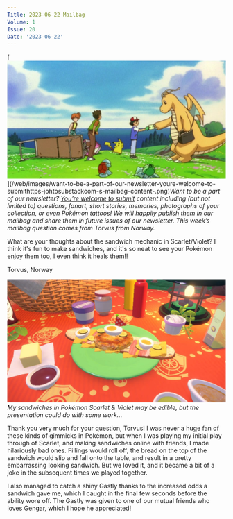 ```yaml
---
Title: 2023-06-22 Mailbag
Volume: 1
Issue: 20
Date: '2023-06-22'
---
```



[![Want to be a part of our newsletter? [You’re welcome to submit](https://johto.substack.com/s/mailbag) content including (but not limited to) questions, fanart, short stories, memories, photographs of your collection, or even Pokémon tattoos! We will happily publish them in our mailbag and share them in future issues of our newsletter. This week’s mailbag question comes from Torvus from Norway.](/web/images/want-to-be-a-part-of-our-newsletter-youre-welcome-to-submithttps-johtosubstackcom-s-mailbag-content-.png)](/web/images/want-to-be-a-part-of-our-newsletter-youre-welcome-to-submithttps-johtosubstackcom-s-mailbag-content-.png)*Want to be a part of our newsletter? [You’re welcome to submit](https://johto.substack.com/s/mailbag) content including (but not limited to) questions, fanart, short stories, memories, photographs of your collection, or even Pokémon tattoos! We will happily publish them in our mailbag and share them in future issues of our newsletter. This week’s mailbag question comes from Torvus from Norway.*



What are your thoughts about the sandwich mechanic in Scarlet/Violet? I think it's fun to make sandwiches, and it's so neat to see your Pokémon enjoy them too, I even think it heals them!!

Torvus, Norway



[![My sandwiches in Pokémon Scarlet & Violet may be edible, but the presentation could do with some work...](/web/images/my-sandwiches-in-pokemon-scarlet-violet-may-be-edible-but-the-presentation-could-do-with-some-work.jpeg)](/web/images/my-sandwiches-in-pokemon-scarlet-violet-may-be-edible-but-the-presentation-could-do-with-some-work.jpeg)*My sandwiches in Pokémon Scarlet & Violet may be edible, but the presentation could do with some work...*



Thank you very much for your question, Torvus! I was never a huge fan of these kinds of gimmicks in Pokémon, but when I was playing my initial play through of Scarlet, and making sandwiches online with friends, I made hilariously bad ones. Fillings would roll off, the bread on the top of the sandwich would slip and fall onto the table, and result in a pretty embarrassing looking sandwich. But we loved it, and it became a bit of a joke in the subsequent times we played together.

I also managed to catch a shiny Gastly thanks to the increased odds a sandwich gave me, which I caught in the final few seconds before the ability wore off. The Gastly was given to one of our mutual friends who loves Gengar, which I hope he appreciated!